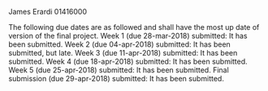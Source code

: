 James Erardi 01416000


The following due dates are as followed and shall have the most up date of version of the final project.
Week 1 (due 28-mar-2018) submitted: It has been submitted. 
Week 2 (due 04-apr-2018) submitted: It has been submitted, but late.
Week 3 (due 11-apr-2018) submitted: It has been submitted. 
Week 4 (due 18-apr-2018) submitted: It has been submitted. 
Week 5 (due 25-apr-2018) submitted: It has been submitted.
Final submission (due 29-apr-2018) submitted: It has been submitted.


